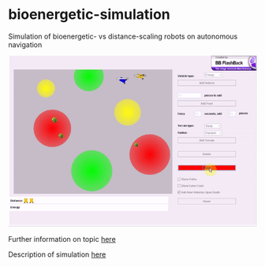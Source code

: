 # bioenergetic-simulation
Simulation of bioenergetic- vs distance-scaling robots on autonomous navigation

<img src='demo.gif'/>

<p>Further information on topic <a href='http://faculty.virginia.edu/perlab/bioenergetic_sim/vehicles.html'>here</a></p>
<p>Description of simulation <a href='http://faculty.virginia.edu/perlab/bioenergetic_sim/description.html'>here</a></p>
